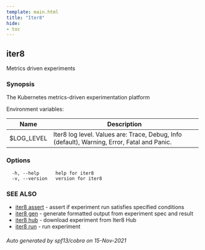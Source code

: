 ```yaml
---
template: main.html
title: "Iter8"
hide:
- toc
---
```


## iter8

Metrics driven experiments

### Synopsis

The Kubernetes metrics-driven experimentation platform

Environment variables:

| Name               | Description |
|--------------------| ------------|
| $LOG_LEVEL         | Iter8 log level. Values are: Trace, Debug, Info (default), Warning, Error, Fatal and Panic. |


### Options

```
  -h, --help      help for iter8
  -v, --version   version for iter8
```

### SEE ALSO

* [iter8 assert](iter8_assert.md)	 - assert if experiment run satisfies specified conditions
* [iter8 gen](iter8_gen.md)	 - generate formatted output from experiment spec and result
* [iter8 hub](iter8_hub.md)	 - download experiment from Iter8 Hub
* [iter8 run](iter8_run.md)	 - run experiment

###### Auto generated by spf13/cobra on 15-Nov-2021
